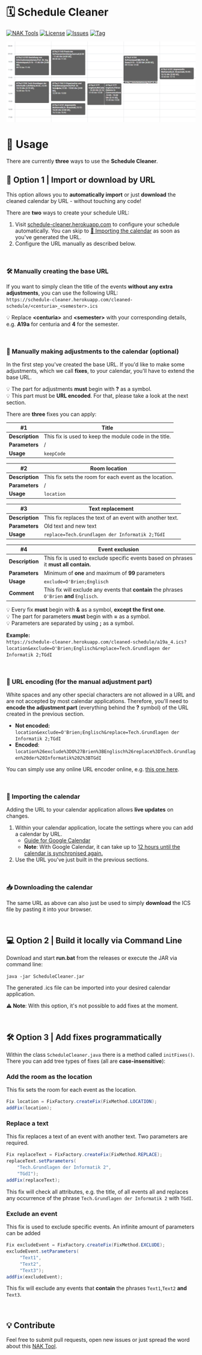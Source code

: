 # 🗓️ Schedule Cleaner

[![NAK Tools](https://img.shields.io/badge/NAK%20Tools-member-blue)](https://nak.coderesting.dev/)
[![License](https://img.shields.io/badge/license-MIT-brightgreen)](https://github.com/jeff-saupe/ScheduleCleaner/blob/master/LICENSE)
[![Issues](https://img.shields.io/github/issues/jeff-saupe/ScheduleCleaner)](https://github.com/jeff-saupe/ScheduleCleaner/issues)
[![Tag](https://img.shields.io/github/v/release/jeff-saupe/ScheduleCleaner)](https://github.com/jeff-saupe/ScheduleCleaner/releases)

![Comparison](./meta/comparison.gif)

# 📖 Usage

There are currently **three** ways to use the **Schedule Cleaner**.

## 🧾 Option 1 | Import or download by URL

This option allows you to **automatically import** or just **download** the cleaned calendar by URL - without touching any code!

There are **two** ways to create your schedule URL:

1. Visit [schedule-cleaner.herokuapp.com](https://schedule-cleaner.herokuapp.com) to configure your schedule automatically. You can skip to [📆 Importing the calendar](#-Importing-the-calendar) as soon as you've generated the URL.
2. Configure the URL manually as described below.

</br>

### 🛠️ Manually creating the base URL

If you want to simply clean the title of the events **without any extra adjustments**, you can use the following URL: <br />
`https://schedule-cleaner.herokuapp.com/cleaned-schedule/<centuria>_<semester>.ics`

💡 Replace **\<centuria\>** and **\<semester\>** with your corresponding details, e.g. **A19a** for centuria and **4** for
the semester.

</br>

### 🧰 Manually making adjustments to the calendar (optional)

In the first step you've created the base URL. If you'd like to make some adjustments, which we call **fixes**, to your calendar, you'll have to
extend the base URL.

💡 The part for adjustments **must** begin with **?** as a symbol. \
💡 This part must be **URL encoded**. For that, please take a look at the next section.

There are **three** fixes you can apply:

| #1              | Title                                                  |
| --------------- | ------------------------------------------------------ |
| **Description** | This fix is used to keep the module code in the title. |
| **Parameters**  | /                                                      |
| **Usage**       | `keepCode`                                             |

| #2              | Room location                                          |
| --------------- | ------------------------------------------------------ |
| **Description** | This fix sets the room for each event as the location. |
| **Parameters**  | /                                                      |
| **Usage**       | `location`                                             |

| #3              | Text replacement                                          |
| --------------- | --------------------------------------------------------- |
| **Description** | This fix replaces the text of an event with another text. |
| **Parameters**  | Old text and new text                                     |
| **Usage**       | `replace=Tech.Grundlagen der Informatik 2;TGdI`           |

| #4              | Event exclusion                                                                             |
| --------------- | ------------------------------------------------------------------------------------------- |
| **Description** | This fix is used to exclude specific events based on phrases it **must all contain.**       |
| **Parameters**  | Minimum of **one** and maximum of **99** parameters                                        |
| **Usage**       | `exclude=O'Brien;Englisch`                                                                  |
| **Comment**     | This fix will exclude any events that **contain** the phrases `O'Brien` **and** `Englisch`. |

💡 Every fix **must** begin with **&** as a symbol, **except the first one**. \
💡 The part for parameters **must** begin with **=** as a symbol. \
💡 Parameters are separated by using **;** as a symbol.

**Example:** \
`https://schedule-cleaner.herokuapp.com/cleaned-schedule/a19a_4.ics?location&exclude=O'Brien;Englisch&replace=Tech.Grundlagen der Informatik 2;TGdI `

</br>

### 🔧 URL encoding (for the manual adjustment part)

White spaces and any other special characters are not allowed in a URL and are not accepted by most calendar
applications. Therefore, you'll need to **encode the adjustment part** (everything behind the **?** symbol) of the URL
created in the previous section.

- **Not encoded:**
  `location&exclude=O'Brien;Englisch&replace=Tech.Grundlagen der Informatik 2;TGdI`
- **Encoded**:
  `location%26exclude%3DO%27Brien%3BEnglisch%26replace%3DTech.Grundlagen%20der%20Informatik%202%3BTGdI`

You can simply use any online URL encoder online, e.g. [this one here](https://meyerweb.com/eric/tools/dencoder/).

</br>

### 📆 Importing the calendar

Adding the URL to your calendar application allows **live updates** on changes.

1. Within your calendar application, locate the settings where you can add a calendar by URL. <br>
   - [Guide for Google Calendar](https://support.google.com/calendar/answer/37100#:~:text=Use%20a%20link%20to%20add%20a%20public%20calendar)
   - **Note**: With Google Calendar, it can take up to [12 hours until the calendar is synchronised again.](https://support.google.com/calendar/answer/37100?hl=en&ref_topic=1672445/#:~:text=It%20might%20take%20up%20to%2012%20hours%20for%20changes%20to%20show%20in%20your%20Google%20Calendar.)
2. Use the URL you've just built in the previous sections.

</br>

### 📥 Downloading the calendar

The same URL as above can also just be used to simply **download** the ICS file by pasting it into your browser.

</br>

## 💻 Option 2 | Build it locally via Command Line

Download and start **run.bat** from the releases or execute the JAR via command line:

`java -jar ScheduleCleaner.jar`

The generated .ics file can be imported into your desired calendar application.

**⚠️ Note**: With this option, it's not possible to add fixes at the moment.

</br>

## 🛠️ Option 3 | Add fixes programmatically

Within the class `ScheduleCleaner.java` there is a method called `initFixes()`.
There you can add tree types of fixes (all are **case-insensitive**):

### Add the room as the location

This fix sets the room for each event as the location.

```java
Fix location = FixFactory.createFix(FixMethod.LOCATION);
addFix(location);
```

### Replace a text

This fix replaces a text of an event with another text. Two parameters are required.

```java
Fix replaceText = FixFactory.createFix(FixMethod.REPLACE);
replaceText.setParameters(
    "Tech.Grundlagen der Informatik 2",
    "TGdI");
addFix(replaceText);
```

This fix will check all attributes, e.g. the title, of all events all and replaces any occurrence
of the phrase `Tech.Grundlagen der Informatik 2` with `TGdI`.

### Exclude an event

This fix is used to exclude specific events. An infinite amount of parameters can be added

```java
Fix excludeEvent = FixFactory.createFix(FixMethod.EXCLUDE);
excludeEvent.setParameters(
     "Text1",
     "Text2",
     "Text3");
addFix(excludeEvent);
```

This fix will exclude any events that **contain** the phrases `Text1`,`Text2` **and** `Text3`.

</br>

## 💡 Contribute

Feel free to submit pull requests, open new issues or just spread the word about this [NAK Tool](https://nak.coderesting.dev/).
